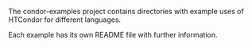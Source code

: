 The condor-examples project contains directories with example uses of
HTCondor for different languages.

Each example has its own README file with further information.

